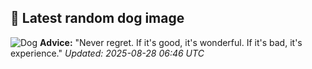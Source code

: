 ## 🐶 Latest random dog image
![Dog](https://images.dog.ceo/breeds/papillon/n02086910_6483.jpg)
**Advice:** "Never regret. If it's good, it's wonderful. If it's bad, it's experience."
*Updated: 2025-08-28 06:46 UTC*
